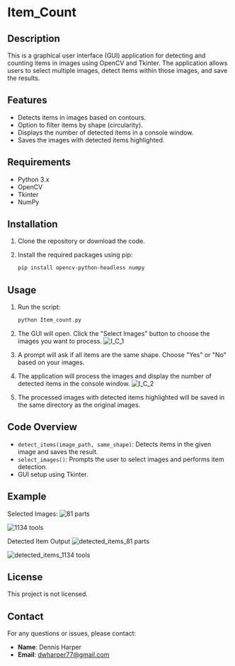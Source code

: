 # Item_Count

## Description
This is a graphical user interface (GUI) application for detecting and counting items in images using OpenCV and Tkinter. The application allows users to select multiple images, detect items within those images, and save the results.

## Features

- Detects items in images based on contours.
- Option to filter items by shape (circularity).
- Displays the number of detected items in a console window.
- Saves the images with detected items highlighted.

## Requirements

- Python 3.x
- OpenCV
- Tkinter
- NumPy

## Installation

1. Clone the repository or download the code.
2. Install the required packages using pip:

    ```bash
    pip install opencv-python-headless numpy
    ```

## Usage

1. Run the script:

    ```bash
    python Item_count.py
    ```

2. The GUI will open. Click the "Select Images" button to choose the images you want to process.
   ![I_C_1](https://github.com/user-attachments/assets/78b7b840-97c8-433e-a24c-f42cdf380767)

3. A prompt will ask if all items are the same shape. Choose "Yes" or "No" based on your images.
4. The application will process the images and display the number of detected items in the console window.
    ![I_C_2](https://github.com/user-attachments/assets/48eeee4e-664a-483c-8e4d-ab1192e3b744)

5. The processed images with detected items highlighted will be saved in the same directory as the original images.
    


## Code Overview

- `detect_items(image_path, same_shape)`: Detects items in the given image and saves the result.
- `select_images()`: Prompts the user to select images and performs item detection.
- GUI setup using Tkinter.

## Example

Selected Images:
![81 parts](https://github.com/user-attachments/assets/f46aa2cf-a465-4d0f-85e9-003a094188f6)

![1134 tools](https://github.com/user-attachments/assets/b379b7e1-5047-424e-9461-e9dec3995a31)

Detected Item Output
![detected_items_81 parts](https://github.com/user-attachments/assets/8f264603-13ed-4765-9908-11d228f7aeda)

![detected_items_1134 tools](https://github.com/user-attachments/assets/58f83a27-1605-450a-952d-f7a1c64f9d2e)


## License

This project is not licensed.

## Contact
For any questions or issues, please contact:
- **Name**: Dennis Harper
- **Email**: dwharper77@gmail.com
